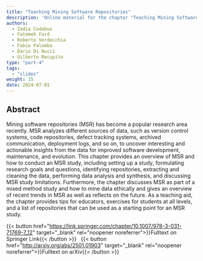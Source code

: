 ```yaml
---
title: "Teaching Mining Software Repositories"
description: 'Online material for the chapter "Teaching Mining Software Repositories"'
authors:
  - Zadia Codabux
  - Fatemeh Fard
  - Roberto Verdecchia
  - Fabio Palomba
  - Dario Di Nucci
  - Gilberto Recupito
type: "part-4"
tags:
  - "slides"
weight: 15
date: 2024-07-01
---
```


## Abstract

Mining software repositories (MSR) has become a popular research area recently. MSR analyzes different sources of data, such as version control systems, code repositories, defect tracking systems, archived communication, deployment logs, and so on, to uncover interesting and actionable insights from the data for improved software development, maintenance, and evolution. This chapter provides an overview of MSR and how to conduct an MSR study, including setting up a study, formulating research goals and questions, identifying repositories, extracting and cleaning the data, performing data analysis and synthesis, and discussing MSR study limitations. Furthermore, the chapter discusses MSR as part of a mixed method study and how to mine data ethically and gives an overview of recent trends in MSR as well as reflects on the future. As a teaching aid, the chapter provides tips for educators, exercises for students at all levels, and a list of repositories that can be used as a starting point for an MSR study.

{{< button href="https://link.springer.com/chapter/10.1007/978-3-031-71769-7_12" target="_blank" rel="noopener noreferrer">}}Fulltext on Springer Link{{< /button >}} &nbsp; {{< button href="http://arxiv.org/abs/2501.01903" target="_blank" rel="noopener noreferrer">}}Fulltext on arXiv{{< /button >}}
